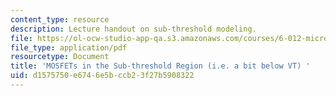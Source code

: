 ```yaml
---
content_type: resource
description: Lecture handout on sub-threshold modeling.
file: https://ol-ocw-studio-app-qa.s3.amazonaws.com/courses/6-012-microelectronic-devices-and-circuits-fall-2009/d1575750e6746e5bccb23f27b5908322_MIT6_012F09_lec12_sub.pdf
file_type: application/pdf
resourcetype: Document
title: 'MOSFETs in the Sub-threshold Region (i.e. a bit below VT) '
uid: d1575750-e674-6e5b-ccb2-3f27b5908322
---
```

